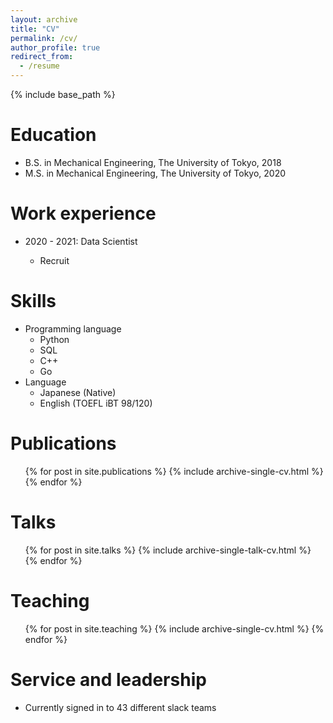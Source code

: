 ```yaml
---
layout: archive
title: "CV"
permalink: /cv/
author_profile: true
redirect_from:
  - /resume
---
```


{% include base_path %}

# Education

- B.S. in Mechanical Engineering, The University of Tokyo, 2018
- M.S. in Mechanical Engineering, The University of Tokyo, 2020

# Work experience

- 2020 - 2021: Data Scientist

  - Recruit

# Skills

- Programming language
  - Python
  - SQL
  - C++
  - Go
- Language
  - Japanese (Native)
  - English (TOEFL iBT 98/120)

# Publications

  <ul>{% for post in site.publications %}
    {% include archive-single-cv.html %}
  {% endfor %}</ul>
  
Talks
======
  <ul>{% for post in site.talks %}
    {% include archive-single-talk-cv.html %}
  {% endfor %}</ul>
  
Teaching
======
  <ul>{% for post in site.teaching %}
    {% include archive-single-cv.html %}
  {% endfor %}</ul>
  
Service and leadership
======
* Currently signed in to 43 different slack teams
